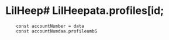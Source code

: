 # LilHeep# LilHeepata.profiles[id;
        const accountNumber = data 
        const accountNumdaa.profileumbS

